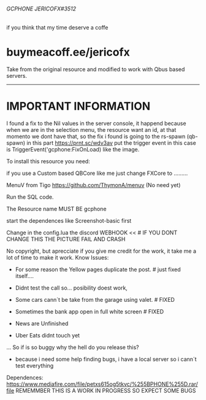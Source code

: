 ###### GCPHONE  JERICOFX#3512

if you think that my time deserve a coffe

# buymeacoff.ee/jericofx

Take from the original resource and modified to work with Qbus based servers.


------------

# IMPORTANT INFORMATION

I found a fix to the Nil values in the server console, it happend because when we are in the selection menu, the resource want an id, at that momento we dont have that, so the fix i found is going to the rs-spawn (qb-spawn) in this part https://prnt.sc/wdv3av  put the trigger event in this case is  TriggerEvent('gcphone:FixOnLoad)  like the image.

To install this resource you need:

if you use a Custom based QBCore like me just change FXCore to .........

MenuV from Tigo https://github.com/ThymonA/menuv (No need yet)

Run the SQL code.

The Resource name MUST BE gcphone

start the dependences like Screenshot-basic first

Change in the config.lua the discord WEBHOOK << # IF YOU DONT CHANGE THIS THE PICTURE FAIL AND CRASH

No copyright, but aprecciate if you give me credit for the work, it take me a lot of time to make it work. Know Issues:



* For some reason the Yellow pages duplicate the post. # just fixed itself....

* Didnt test the call so... posibility doest work, 

* Some cars cann´t be take from the  garage using valet. # FIXED

* Sometimes the bank app open in full white screen # FIXED

* News are Unfinished

* Uber Eats didnt touch yet

... So if is so buggy why the hell do you release this?

- because i need some help finding bugs, i have a local server so i cann´t test everything



Dependences: https://www.mediafire.com/file/petxs615og5tkvc/%255BPHONE%255D.rar/file
REMEMMBER THIS IS A WORK IN PROGRESS SO EXPECT SOME BUGS
